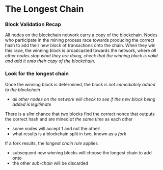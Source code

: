 # The Longest Chain

### Block Validation Recap
All nodes on the blockchain network carry a copy of the blockchain. Nodes who participate in the mining process race towards producing the correct hash to add their new block of transactions onto the chain. When they win this race, the winning block is broadcasted towards the network, where _all other nodes stop what they are doing, check that the winning block is valid and add it onto their copy of the blockchain_.

### Look for the longest chain

Once the winning block is determined, the block is _not immediately added to the blockchain_
- *all other nodes on the network will check to see if the new block being added is legitimate*

There is a _slim_ chance that two blocks find the correct nonce that outputs the correct hash and are mined *at the same time* as each other
- some nodes will accept 1 and not the other!
- what results is a blockchain split in two, known as a *fork*

If a fork results, the *longest chain rule* applies
- subsequent new winning blocks will choose the longest chain to add onto
- the other _sub-chain_ will be discarded